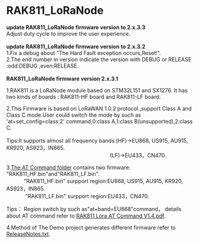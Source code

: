 # RAK811_LoRaNode
**update RAK811_LoRaNode firmware version to 2.x.3.3**<br>
Adjust duty cycle to improve the user experience.<br><br>
**update RAK811_LoRaNode firmware version to 2.x.3.2**<br>
1.Fix a debug about "The Hard Fault exception occurs,Reset!".<br>
2.The end number in version indicate the version with DEBUG or RELEASE :odd:DEBUG ,even:RELEASE.<br><br>
**RAK811_LoRaNode firmware version 2.x.3.1**<br>

1.RAK811 is a LoRaNode module  based on STM32L151 and SX1276. It has two kinds of boards : RAK811-HF board and RAK811-LF board.

2.This Firmware is based on LoRaWAN 1.0.2 protocol ,support Class A and Class C mode.User could switch the mode by such as 'at+set_config=class:2' command,0:class A,1:class B(unsupported),2:class C.<br><br>
Tips:It supports almost all frequency bands:(HF)->EU868, US915, AU915, KR920, AS923，IN865.<br>
　　 　　　　　　　　　　　　　　　　　        (LF)->EU433，CN470.<br>

3.[The AT Command folder](https://github.com/RAKWireless/RAK811_LoRaNode/tree/master/doc/AT%20Command "AT Firmware") contains two firmware: "RAK811_HF.bin"and"RAK811_LF.bin". <br> 
　　 　"RAK811_HF.bin" surpport region:EU868, US915, AU915, KR920, AS923，IN865.<br> 　　 　
"RAK811_LF.bin" surpport region:EU433，CN470.<br>

Tips：  Region switch by such as"at+band=EU868"command，
  details about AT command refer to [RAK811 Lora AT Command V1.4.pdf](https://github.com/RAKWireless/RAK811_LoRaNode/blob/master/doc/Software/RAK811%C2%A0Lora%C2%A0AT%C2%A0Command%C2%A0V1.4.pdf).   <br>
  
4.Method of The Demo project generates different firmware refer to [ReleaseNotes.txt](https://github.com/RAKWireless/RAK811_LoRaNode/blob/master/src/board/RAK811/ReleaseNotes.txt).
